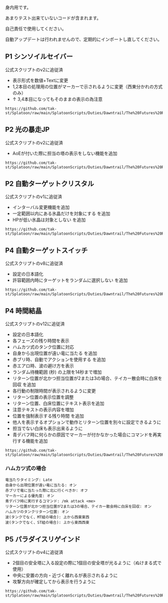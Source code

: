 身内用です。

あまりテスト出来ていないコードが含まれます。

自己責任で使用してください。

自動アップデートは行われませんので、定期的にインポートし直してください。

## P1 シンソイルセイバー
公式スクリプトのv2に追従済
- 表示形式を数値+Textに変更
- 1,2本目の処理用の位置がマーカーで示されるように変更（西東分かれの方式のみ）
- ↑ 3,4本目になってもそのままの表示の為注意
```
https://github.com/tak-st/Splatoon/raw/main/SplatoonScripts/Duties/Dawntrail/The%20Futures%20Rewritten/P1%20Fall%20of%20Faith.cs
```

## P2 光の暴走JP
公式スクリプトのv2に追従済
- AoEが付いた際に担当の塔の表示をしない機能を追加
```
https://github.com/tak-st/Splatoon/raw/main/SplatoonScripts/Duties/Dawntrail/The%20Futures%20Rewritten/P2%20Light%20Rampant%20JP.cs
```

## P2 自動ターゲットクリスタル
公式スクリプトのv1に追従済
- インターバル変更機能を追加
- 一定範囲以内にある氷晶だけを対象にする を追加
- HPが低い氷晶は対象としない を追加
```
https://github.com/tak-st/Splatoon/raw/main/SplatoonScripts/Duties/Dawntrail/The%20Futures%20Rewritten/P2%20AutoTargetCrystal.cs
```

## P4 自動ターゲットスイッチ
公式スクリプトのv8に追従済
- 設定の日本語化
- 許容範囲内時にターゲットをランダムに選択しない を追加
```
https://github.com/tak-st/Splatoon/raw/main/SplatoonScripts/Duties/Dawntrail/The%20Futures%20Rewritten/P4%20AutoTargetSwitcher.cs
```

## P4 時間結晶
公式スクリプトのv12に追従済
- 設定の日本語化
- 各フェーズの残り時間を表示
- ハムカツ式のタンク位置に対応
- 自身から出現位置が遠い竜に当たる を追加
- 赤ブリ時、自動でアクションを使用する を追加
- 赤エアロ時、波の避け方を表示
- ランダム待機範囲 (秒) の上限を14秒まで増加
- リターン位置が北かつ担当位置が2または3の場合、テイカー散会時に白床を回収 を追加
- 各行動の制限時間が表示されるように変更
- リターン位置の表示位置を調整
- リターン位置、白床位置にテキスト表示を追加
- 注意テキストの表示内容を増加
- 位置を強制表示する残り時間 を追加
- 他人を表示するオプションで動作とリターン位置を別々に設定できるように
- 担当でない白床も表示出来るように
- 青デバフ時に何らかの原因でマーカーが付かなかった場合にコマンドを再実行する機能を追加
```
https://github.com/tak-st/Splatoon/raw/main/SplatoonScripts/Duties/Dawntrail/The%20Futures%20Rewritten/P4%20Crystallize%20Time.cs
```
### ハムカツ式の場合
```
竜当たりタイミング: Late
自身から出現位置が遠い竜に当たる: オン
赤ブリで竜に当たった際に北に行くべきか: オフ
マーカーによる優先度: オン
青デバフ時に実行するコマンド: /mk attack <me>
リターン位置が北かつ担当位置が2または3の場合、テイカー散会時に白床を回収: オン
ハムカツのタンクリターン位置: オン
波(タンクでなく、MT組の場合): 上から西東東西
波(タンクでなく、ST組の場合): 上から東西西東
```

## P5 パラダイスリゲインド
公式スクリプトのv4に追従済
- 2個目の安全塔に入る設定の際に1個目の安全塔が光るように（ぬけまる式で使用）
- 中央に安置の方向・近づく離れるが表示されるように
- 攻撃方向が確定してから表示を行うように
```
https://github.com/tak-st/Splatoon/raw/main/SplatoonScripts/Duties/Dawntrail/The%20Futures%20Rewritten/P5%20Paradise%20Regained.cs
```